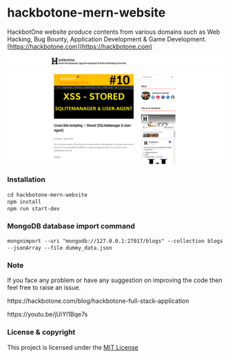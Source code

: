 # hackbotone-mern-website
HackbotOne website produce contents from various domains such as Web Hacking, Bug Bounty, Application Development &amp; Game Development. 
[https://hackbotone.com](https://hackbotone.com)

<img src="Screenshots/hackbotone.png"/>


### Installation
``````````````````````````
cd hackbotone-mern-website 
npm install
npm run start-dev
``````````````````````````

### MongoDB database import command
``````````````````````````````````````````````````````````````````````````````````````````````````````````
mongoimport --uri "mongodb://127.0.0.1:27017/blogs" --collection blogs --jsonArray --file dummy_data.json
``````````````````````````````````````````````````````````````````````````````````````````````````````````

### Note
If you face any problem or have any suggestion on improving the code then feel free to raise an issue.


<p>
  https://hackbotone.com/blog/hackbotone-full-stack-application
</p>
<p>
https://youtu.be/jUiYl1Bqe7s
</p>

### License & copyright
This project is licensed under the [MIT License](LICENSE)